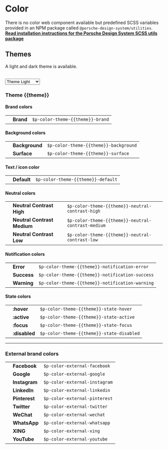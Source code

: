 # Color

There is no color web component available but predefined SCSS variables provided in an NPM package called `@porsche-design-system/utilities`.
**[Read installation instructions for the Porsche Design System SCSS utils package](#/scss-utils/introduction)**

## Themes

A light and dark theme is available.  

<br>
<select id="theme-selector" @change="theme = $event.target.value" :data-selected="theme">
  <option disabled>Select a theme</option>
  <option value="light">Theme Light</option>
  <option value="dark">Theme Dark</option>
</select>

### Theme {{theme}}

#### Brand colors

|                                                   |       |                     	             |
|---------------------------------------------------|------|------------------------------------|
| <ColorBadge :theme="theme" color="brand"/>  	    | **Brand** | `$p-color-theme-{{theme}}-brand`   |

#### Background colors

|                                                   |                |      	             |
|---------------------------------------------------|----------------|--------------------|
| <ColorBadge :theme="theme" color="background"/>   | **Background** | `$p-color-theme-{{theme}}-background` |
| <ColorBadge :theme="theme" color="surface"/>      | **Surface**    | `$p-color-theme-{{theme}}-surface` |

#### Text / icon color

|                                                   |             |         	             |
|---------------------------------------------------|-------------|-----------------------|
| <ColorBadge :theme="theme" color="default"/>      | **Default** | `$p-color-theme-{{theme}}-default` |

#### Neutral colors

|                                                   |                      	                |                         |
|---------------------------------------------------|---------------------------------------|-------------------------|
| <ColorBadge :theme="theme" color="neutral-contrast-high"/>  	| **Neutral Contrast High** | `$p-color-theme-{{theme}}-neutral-contrast-high`   |
| <ColorBadge :theme="theme" color="neutral-contrast-medium"/>  | **Neutral Contrast Medium** | `$p-color-theme-{{theme}}-neutral-contrast-medium` |
| <ColorBadge :theme="theme" color="neutral-contrast-low"/>  	| **Neutral Contrast Low** | `$p-color-theme-{{theme}}-neutral-contrast-low`    |

#### Notification colors

|                                                           |            |          	                            |
|-----------------------------------------------------------|------------|---------------------------------------|
| <ColorBadge :theme="theme" color="notification-error"/>  	| **Error** | `$p-color-theme-{{theme}}-notification-error`     |
| <ColorBadge :theme="theme" color="notification-success"/> | **Success** | `$p-color-theme-{{theme}}-notification-success`   |
| <ColorBadge :theme="theme" color="notification-warning"/> | **Warning** | `$p-color-theme-{{theme}}-notification-warning`   |

#### State colors

|                                                     |           |                      	                  |
|-----------------------------------------------------|-----------|-------------------------------------------|
| <ColorBadge :theme="theme" color="state-hover"/>    | **:hover**    | `$p-color-theme-{{theme}}-state-hover`    |
| <ColorBadge :theme="theme" color="state-active"/>   | **:active**   | `$p-color-theme-{{theme}}-state-active`   |
| <ColorBadge :theme="theme" color="state-focus"/>    | **:focus**    | `$p-color-theme-{{theme}}-state-focus`    |
| <ColorBadge :theme="theme" color="state-disabled"/> | **:disabled** | `$p-color-theme-{{theme}}-state-disabled` |

---

### External brand colors

|                                               |     |                      	         |
|-----------------------------------------------|-----|--------------------------------|
| <ColorBadge color="external-facebook"/>  	    | **Facebook** | `$p-color-external-facebook`   |
| <ColorBadge color="external-google"/>  	    | **Google** | `$p-color-external-google`     |
| <ColorBadge color="external-instagram"/>  	| **Instagram** | `$p-color-external-instagram`  |
| <ColorBadge color="external-linkedin"/>  	    | **LinkedIn** | `$p-color-external-linkedin`   |
| <ColorBadge color="external-pinterest"/>  	| **Pinterest** | `$p-color-external-pinterest`   |
| <ColorBadge color="external-twitter"/>  	    | **Twitter** | `$p-color-external-twitter`    |
| <ColorBadge color="external-wechat"/>  	    | **WeChat** | `$p-color-external-wechat`     |
| <ColorBadge color="external-whatsapp"/>  	    | **WhatsApp** | `$p-color-external-whatsapp`     |
| <ColorBadge color="external-xing"/>  	        | **XING** | `$p-color-external-xing`     |
| <ColorBadge color="external-youtube"/>  	    | **YouTube** | `$p-color-external-youtube`    |

<script lang="ts">
  import { Component, Vue } from 'vue-property-decorator';
  
  @Component
  export default class PlaygroundColor extends Vue {
    public theme: 'light' | 'dark' = 'light';
  }
</script>
